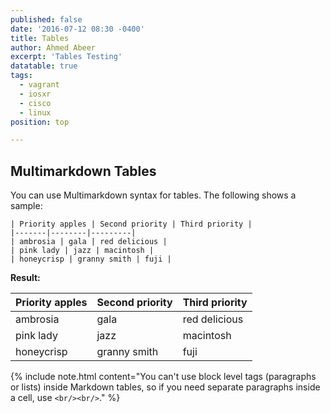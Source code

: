 ```yaml
---
published: false
date: '2016-07-12 08:30 -0400'
title: Tables
author: Ahmed Abeer
excerpt: 'Tables Testing'
datatable: true
tags:
  - vagrant
  - iosxr
  - cisco
  - linux
position: top

---
```


## Multimarkdown Tables

You can use Multimarkdown syntax for tables. The following shows a sample:

```
| Priority apples | Second priority | Third priority |
|-------|--------|---------|
| ambrosia | gala | red delicious |
| pink lady | jazz | macintosh |
| honeycrisp | granny smith | fuji |
```

**Result:**

| Priority apples | Second priority | Third priority |
|-------|--------|---------|
| ambrosia | gala | red delicious |
| pink lady | jazz | macintosh |
| honeycrisp | granny smith | fuji |

{% include note.html content="You can't use block level tags (paragraphs or lists) inside Markdown tables, so if you need separate paragraphs inside a cell, use `<br/><br/>`." %}






